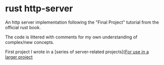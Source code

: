 # rust http-server 

An http server implementation following the "Final Project" tutorial from the official rust book.

The code is littered with comments for my own understanding of complex/new concepts.  

First project I wrote in a [series of server-related projects]([For use in a larger project](https://github.com/Removeableox/forward-proxy-WIP)
